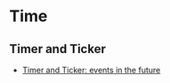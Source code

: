 # Time

## Timer and Ticker
* [Timer and Ticker: events in the future](https://yourbasic.org/golang/time-reset-wait-stop-timeout-cancel-interval/)
